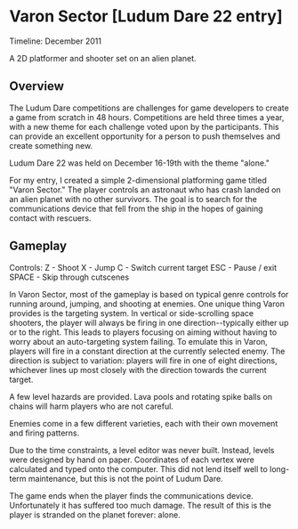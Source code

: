 # Varon Sector [Ludum Dare 22 entry]
Timeline:  December 2011

A 2D platformer and shooter set on an alien planet.

Overview
--------

The Ludum Dare competitions are challenges for game developers to create a game from scratch in 48 hours.  Competitions are held three times a year, with a new theme for each challenge voted upon by the participants.  This can provide an excellent opportunity for a person to push themselves and create something new.

Ludum Dare 22 was held on December 16-19th with the theme "alone."

For my entry, I created a simple 2-dimensional platforming game titled "Varon Sector."  The player controls an astronaut who has crash landed on an alien planet with no other survivors.  The goal is to search for the communications device that fell from the ship in the hopes of gaining contact with rescuers.


Gameplay
--------

Controls:
Z - Shoot
X - Jump
C - Switch current target
ESC - Pause / exit
SPACE - Skip through cutscenes

In Varon Sector, most of the gameplay is based on typical genre controls for running around, jumping, and shooting at enemies.  One unique thing Varon provides is the targeting system.  In vertical or side-scrolling space shooters, the player will always be firing in one direction--typically either up or to the right.  This leads to players focusing on aiming without having to worry about an auto-targeting system failing.  To emulate this in Varon, players will fire in a constant direction at the currently selected enemy.  The direction is subject to variation:  players will fire in one of eight directions, whichever lines up most closely with the direction towards the current target.

A few level hazards are provided.  Lava pools and rotating spike balls on chains will harm players who are not careful.

Enemies come in a few different varieties, each with their own movement and firing patterns.

Due to the time constraints, a level editor was never built.  Instead, levels were designed by hand on paper.  Coordinates of each vertex were calculated and typed onto the computer.  This did not lend itself well to long-term maintenance, but this is not the point of Ludum Dare.

The game ends when the player finds the communications device.  Unfortunately it has suffered too much damage.  The result of this is the player is stranded on the planet forever:  alone.
